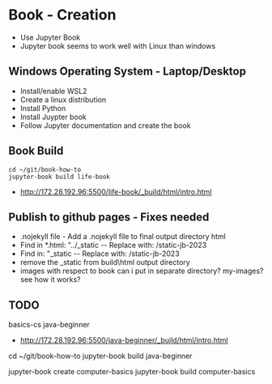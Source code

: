 # Book - Creation

* Use Jupyter Book
* Jupyter book seems to work well with Linux than windows

## Windows Operating System - Laptop/Desktop

* Install/enable WSL2
* Create a linux distribution
* Install Python
* Install Juypter book
* Follow Jupyter documentation and create the book

## Book Build

```
cd ~/git/book-how-to
jupyter-book build life-book
```

* <http://172.28.192.96:5500/life-book/_build/html/intro.html>

## Publish to github pages - Fixes needed

* .nojekyll file - Add a .nojekyll file to final output directory html 
* Find in *.html: "../_static -- Replace with: /static-jb-2023
* Find in: "_static -- Replace with: /static-jb-2023
* remove the _static from build\html output directory
* images with respect to book can i put in separate directory? my-images? see how it works?

## TODO

basics-cs
java-beginner

* <http://172.28.192.96:5500/java-beginner/_build/html/intro.html>

cd ~/git/book-how-to
jupyter-book build java-beginner


jupyter-book create computer-basics
jupyter-book build computer-basics